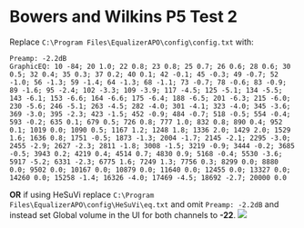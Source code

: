 # Bowers and Wilkins P5 Test 2
Replace `C:\Program Files\EqualizerAPO\config\config.txt` with:
```
Preamp: -2.2dB
GraphicEQ: 10 -84; 20 1.0; 22 0.8; 23 0.8; 25 0.7; 26 0.6; 28 0.6; 30 0.5; 32 0.4; 35 0.3; 37 0.2; 40 0.1; 42 -0.1; 45 -0.3; 49 -0.7; 52 -1.0; 56 -1.3; 59 -1.4; 64 -1.3; 68 -1.1; 73 -0.7; 78 -0.6; 83 -0.9; 89 -1.6; 95 -2.4; 102 -3.3; 109 -3.9; 117 -4.5; 125 -5.1; 134 -5.5; 143 -6.1; 153 -6.6; 164 -6.6; 175 -6.4; 188 -6.5; 201 -6.3; 215 -6.0; 230 -5.6; 246 -5.1; 263 -4.5; 282 -4.0; 301 -4.1; 323 -4.0; 345 -3.6; 369 -3.0; 395 -2.3; 423 -1.5; 452 -0.9; 484 -0.7; 518 -0.5; 554 -0.4; 593 -0.2; 635 0.1; 679 0.5; 726 0.8; 777 1.0; 832 0.8; 890 0.4; 952 0.1; 1019 0.0; 1090 0.5; 1167 1.2; 1248 1.8; 1336 2.0; 1429 2.0; 1529 1.6; 1636 0.8; 1751 -0.5; 1873 -1.3; 2004 -1.7; 2145 -2.1; 2295 -3.0; 2455 -2.9; 2627 -2.3; 2811 -1.8; 3008 -1.5; 3219 -0.9; 3444 -0.2; 3685 -0.5; 3943 0.2; 4219 0.4; 4514 0.7; 4830 0.9; 5168 -0.4; 5530 -3.6; 5917 -5.2; 6331 -2.3; 6775 1.6; 7249 1.3; 7756 0.3; 8299 0.0; 8880 0.0; 9502 0.0; 10167 0.0; 10879 0.0; 11640 0.0; 12455 0.0; 13327 0.0; 14260 0.0; 15258 -1.4; 16326 -4.0; 17469 -4.5; 18692 -2.7; 20000 0.0
```
**OR** if using HeSuVi replace `C:\Program Files\EqualizerAPO\config\HeSuVi\eq.txt` and omit `Preamp: -2.2dB` and instead set Global volume in the UI for both channels to **-22**.
![](https://raw.githubusercontent.com/jaakkopasanen/AutoEq/master/results/Sonoma%20Model%20One/innerfidelity/onear/Bowers%20and%20Wilkins%20P5%20Test%202/Bowers%20and%20Wilkins%20P5%20Test%202.png)
